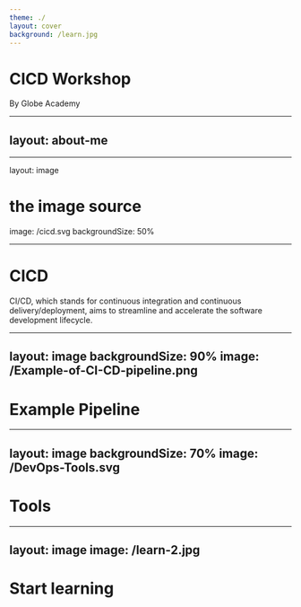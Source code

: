 ```yaml
---
theme: ./
layout: cover
background: /learn.jpg
---
```

# CICD Workshop
By Globe Academy

---
layout: about-me
---

---
layout: image

# the image source
image: /cicd.svg
backgroundSize: 50%

---

# CICD

CI/CD, which stands for continuous integration and continuous delivery/deployment, aims to streamline and accelerate the software development lifecycle.

---
layout: image
backgroundSize: 90%
image: /Example-of-CI-CD-pipeline.png
---

# Example Pipeline


---
layout: image
backgroundSize: 70%
image: /DevOps-Tools.svg
---

# Tools


---
layout: image
image: /learn-2.jpg
---

# Start learning